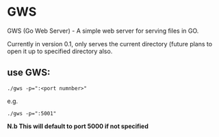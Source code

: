 # GWS
GWS (Go Web Server) - A simple web server for serving files in GO.

Currently in version 0.1, only serves the current directory (future plans to open it up to specified directory also.


## use GWS:
```
./gws -p=":<port numnber>"
```
e.g. 
```
./gws -p=":5001"
```
**N.b This will default to port 5000 if not specified** 


